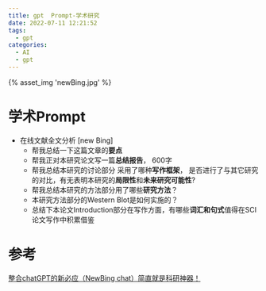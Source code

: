 ```yaml
---
title: gpt  Prompt-学术研究
date: 2022-07-11 12:21:52
tags:
  - gpt
categories:
  - AI  
  - gpt
---
```


<p></p>
<!-- more -->


{% asset_img  'newBing.jpg' %}

# 学术Prompt
+ 在线文献全文分析 [new Bing] 
  - 帮我总结一下这篇文章的**要点**
  - 帮我正对本研究论文写一篇**总结报告**， 600字
  - 帮我总结本研究的讨论部分 采用了哪种**写作框架**， 是否进行了与其它研究的对比，有无表明本研究的**局限性**和**未来研究可能性**?
  - 帮我总结本研究的方法部分用了哪些**研究方法**？
  - 本研究方法部分的Western Blot是如何实施的？
  - 总结下本论文Introduction部分在写作方面，有哪些**词汇和句式**值得在SCI论文写作中积累借鉴


# 参考
[整合chatGPT的新必应（NewBing chat）简直就是科研神器！](https://www.bilibili.com/video/BV18M4y1C7HY/)